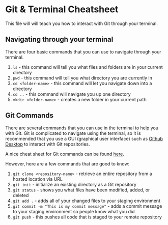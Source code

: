 # Git & Terminal Cheatsheet
This file will will teach you how to interact with Git through your terminal.

## Navigating through your terminal

There are four basic commands that you can use to navigate through your terminal.

1. `ls` - this command will tell you what files and folders are in your current directory
1. `pwd` - this command will tell you what directory you are currently in
1. `cd <folder-name>` - this command will let you navigate down into a directory
1. `cd ..` - this command will navigate you up one directory
1. `mkdir <folder-name>` - creates a new folder in your current path

## Git Commands

There are several commands that you can use in the terminal to help you with Git.
Git is complicated to navigate using the terminal, so it is recommended that you
use a GUI (graphical user interface) such as [Github Desktop](https://desktop.github.com/)
to interact with Git repositories.

A nice cheat sheet for Git commands can be found [here](https://education.github.com/git-cheat-sheet-education.pdf).

However, here are a few commands that are good to know:

1. `git clone <repository-name>` - retrieve an entire repository from a hosted location via URL
1. `git init` - initialize an existing directory as a Git repository
1. `git status` - shows you what files have been modified, added, or deleted
1. `git add .` - adds all of your changed files to your staging environment
1. `git commit -m "This is my commit message"` - adds a commit message to your staging environment so people know what you did
1. `git push` - this pushes all code that is staged to your remote repository
